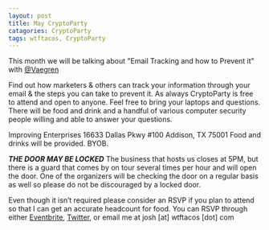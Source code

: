 ```yaml
---
layout: post
title: May CryptoParty 
catagories: CryptoParty
tags: wtftacos, CryptoParty
---
```


This month we will be talking about "Email Tracking and how to Prevent it" with [@Vaegren](https://twitter.com/Vaegren)

Find out how marketers & others can track your information through your email & the steps you can take to prevent it. As always CryptoParty is free to attend and open to anyone. Feel free to bring your laptops and questions. There will be food and drink and a handful of various computer security people willing and able to answer your questions.

Improving Enterprises
16633 Dallas Pkwy #100 Addison, TX 75001
Food and drinks will be provided. BYOB.

*****THE DOOR MAY BE LOCKED*****
The business that hosts us closes at 5PM, but there is a guard that comes by on tour several times per hour and will open the door. One of the organizers will be checking the door on a regular basis as well so please do not be discouraged by a locked door.

Even though it isn’t required please consider an RSVP if you plan to attend so that I can get an accurate headcount for food. You can RSVP through either [Eventbrite](http://cryptopartydfw.eventbrite.com/), [Twitter](https://twitter.com/scottjosh), or email me at josh [at] wtftacos [dot] com
